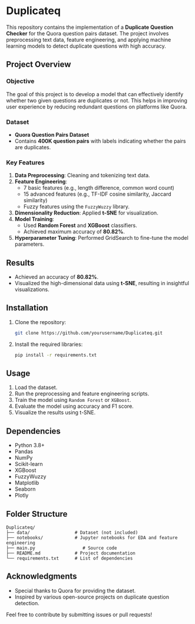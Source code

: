 # Duplicateq

This repository contains the implementation of a **Duplicate Question Checker** for the Quora question pairs dataset. The project involves preprocessing text data, feature engineering, and applying machine learning models to detect duplicate questions with high accuracy.

## Project Overview

### Objective
The goal of this project is to develop a model that can effectively identify whether two given questions are duplicates or not. This helps in improving user experience by reducing redundant questions on platforms like Quora.

### Dataset
- **Quora Question Pairs Dataset**
- Contains **400K question pairs** with labels indicating whether the pairs are duplicates.

### Key Features
1. **Data Preprocessing**: Cleaning and tokenizing text data.
2. **Feature Engineering**:
   - 7 basic features (e.g., length difference, common word count)
   - 15 advanced features (e.g., TF-IDF cosine similarity, Jaccard similarity)
   - Fuzzy features using the `FuzzyWuzzy` library.
3. **Dimensionality Reduction**: Applied **t-SNE** for visualization.
4. **Model Training**:
   - Used **Random Forest** and **XGBoost** classifiers.
   - Achieved maximum accuracy of **80.82%**.
5. **Hyperparameter Tuning**: Performed GridSearch to fine-tune the model parameters.

## Results
- Achieved an accuracy of **80.82%**.
- Visualized the high-dimensional data using **t-SNE**, resulting in insightful visualizations.

## Installation
1. Clone the repository:
   ```bash
   git clone https://github.com/yourusername/Duplicateq.git
   ```
2. Install the required libraries:
   ```bash
   pip install -r requirements.txt
   ```

## Usage
1. Load the dataset.
2. Run the preprocessing and feature engineering scripts.
3. Train the model using `Random Forest` or `XGBoost`.
4. Evaluate the model using accuracy and F1 score.
5. Visualize the results using t-SNE.

## Dependencies
- Python 3.8+
- Pandas
- NumPy
- Scikit-learn
- XGBoost
- FuzzyWuzzy
- Matplotlib
- Seaborn
- Plotly

## Folder Structure
```
Duplicateq/
├── data/                 # Dataset (not included)
├── notebooks/            # Jupyter notebooks for EDA and feature engineering
├── main.py                  # Source code
├── README.md             # Project documentation
└── requirements.txt      # List of dependencies
```


## Acknowledgments
- Special thanks to Quora for providing the dataset.
- Inspired by various open-source projects on duplicate question detection.

Feel free to contribute by submitting issues or pull requests!

